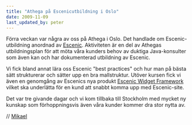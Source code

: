 ```yaml
---
title: "Athega på Escenicutbildning i Oslo"
date: 2009-11-09
last_updated_by: peter
---
```

Förra veckan var några av oss på Athega i Oslo. Det handlade om Escenic-utbildning anordnad av <a href="http://www.escenic.com/">Escenic</a>. Aktiviteten är en del av Athegas utbildningsplan för att möta våra kunders behov av duktiga Java-konsulter som även kan och har dokumenterad utbildning av Escenic.

Vi fick bland annat lära oss Escenic "best practices" och hur man på bästa sätt strukturerar och sätter upp en bra mallstruktur. Utöver kursen fick vi även en genomgång av Escenics nya produkt <a href="http://www.escenic.com/products/roadmap/article6647.ece">Escenic Widget Framework</a> vilket ska underlätta för en kund att snabbt komma upp med Escenic-site.

Det var tre givande dagar och vi kom tillbaka till Stockholm med mycket ny kunskap som förhoppningsvis även våra kunder kommer dra stor nytta av.

// [Mikael](/mikael)
